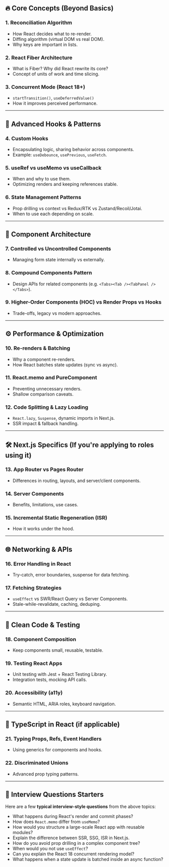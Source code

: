 

## 🔥 Core Concepts (Beyond Basics)

### 1. **Reconciliation Algorithm**

* How React decides what to re-render.
* Diffing algorithm (virtual DOM vs real DOM).
* Why keys are important in lists.

### 2. **React Fiber Architecture**

* What is Fiber? Why did React rewrite its core?
* Concept of units of work and time slicing.

### 3. **Concurrent Mode (React 18+)**

* `startTransition()`, `useDeferredValue()`
* How it improves perceived performance.

---

## 🧠 Advanced Hooks & Patterns

### 4. **Custom Hooks**

* Encapsulating logic, sharing behavior across components.
* Example: `useDebounce`, `usePrevious`, `useFetch`.

### 5. **useRef vs useMemo vs useCallback**

* When and why to use them.
* Optimizing renders and keeping references stable.

### 6. **State Management Patterns**

* Prop drilling vs context vs Redux/RTK vs Zustand/Recoil/Jotai.
* When to use each depending on scale.

---

## 🧩 Component Architecture

### 7. **Controlled vs Uncontrolled Components**

* Managing form state internally vs externally.

### 8. **Compound Components Pattern**

* Design APIs for related components (e.g. `<Tabs><Tab /><TabPanel /></Tabs>`).

### 9. **Higher-Order Components (HOC) vs Render Props vs Hooks**

* Trade-offs, legacy vs modern approaches.

---

## ⚙️ Performance & Optimization

### 10. **Re-renders & Batching**

* Why a component re-renders.
* How React batches state updates (sync vs async).

### 11. **React.memo and PureComponent**

* Preventing unnecessary renders.
* Shallow comparison caveats.

### 12. **Code Splitting & Lazy Loading**

* `React.lazy`, `Suspense`, dynamic imports in Next.js.
* SSR impact & fallback handling.

---

## 🛠️ Next.js Specifics (If you're applying to roles using it)

### 13. **App Router vs Pages Router**

* Differences in routing, layouts, and server/client components.

### 14. **Server Components**

* Benefits, limitations, use cases.

### 15. **Incremental Static Regeneration (ISR)**

* How it works under the hood.

---

## 🌐 Networking & APIs

### 16. **Error Handling in React**

* Try-catch, error boundaries, suspense for data fetching.

### 17. **Fetching Strategies**

* `useEffect` vs SWR/React Query vs Server Components.
* Stale-while-revalidate, caching, deduping.

---

## 🧼 Clean Code & Testing

### 18. **Component Composition**

* Keep components small, reusable, testable.

### 19. **Testing React Apps**

* Unit testing with Jest + React Testing Library.
* Integration tests, mocking API calls.

### 20. **Accessibility (a11y)**

* Semantic HTML, ARIA roles, keyboard navigation.

---

## 🧩 TypeScript in React (if applicable)

### 21. **Typing Props, Refs, Event Handlers**

* Using generics for components and hooks.

### 22. **Discriminated Unions**

* Advanced prop typing patterns.

---

## 🧪 Interview Questions Starters

Here are a few **typical interview-style questions** from the above topics:

* What happens during React's render and commit phases?
* How does `React.memo` differ from `useMemo`?
* How would you structure a large-scale React app with reusable modules?
* Explain the difference between SSR, SSG, ISR in Next.js.
* How do you avoid prop drilling in a complex component tree?
* When would you not use `useEffect`?
* Can you explain the React 18 concurrent rendering model?
* What happens when a state update is batched inside an async function?

